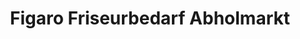 ---
title: "Figaro Friseurbedarf Abholmarkt"
url: /landshut/figaro-friseurbedarf-abholmarkt/
shop: Drogerie
---